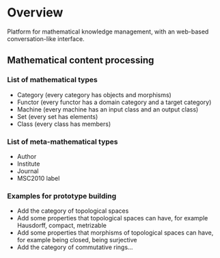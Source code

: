 
# Overview

Platform for mathematical knowledge management, with an web-based conversation-like interface. 

## Mathematical content processing

### List of mathematical types

- Category (every category has objects and morphisms)
- Functor (every functor has a domain category and a target category)
- Machine (every machine has an input class and an output class)
- Set (every set has elements)
- Class (every class has members)




### List of meta-mathematical types

- Author
- Institute
- Journal
- MSC2010 label


### Examples for prototype building

- Add the category of topological spaces
- Add some properties that topological spaces can have, for example Hausdorff, compact, metrizable
- Add some properties that morphisms of topological spaces can have, for example being closed, being surjective
- Add the category of commutative rings...
